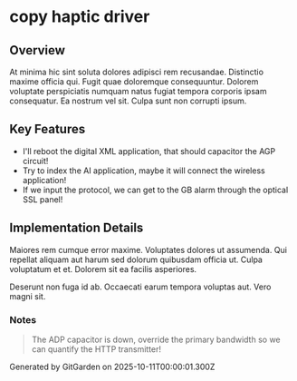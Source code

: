 # copy haptic driver

## Overview
At minima hic sint soluta dolores adipisci rem recusandae. Distinctio maxime officia qui. Fugit quae doloremque consequuntur. Dolorem voluptate perspiciatis numquam natus fugiat tempora corporis ipsam consequatur. Ea nostrum vel sit. Culpa sunt non corrupti ipsum.

## Key Features
- I'll reboot the digital XML application, that should capacitor the AGP circuit!
- Try to index the AI application, maybe it will connect the wireless application!
- If we input the protocol, we can get to the GB alarm through the optical SSL panel!

## Implementation Details
Maiores rem cumque error maxime. Voluptates dolores ut assumenda. Qui repellat aliquam aut harum sed dolorum quibusdam officia ut. Culpa voluptatum et et. Dolorem sit ea facilis asperiores.
 Deserunt non fuga id ab. Occaecati earum tempora voluptas aut. Vero magni sit.

### Notes
> The ADP capacitor is down, override the primary bandwidth so we can quantify the HTTP transmitter!

Generated by GitGarden on 2025-10-11T00:00:01.300Z
